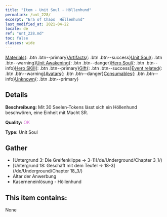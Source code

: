 ```yaml
---
title: "Item - Unit Soul - Höllenhund"
permalink: /unt_228/
excerpt: "Era of Chaos  Höllenhund"
last_modified_at: 2021-04-22
locale: de
ref: "unt_228.md"
toc: false
classes: wide
---
```

 [Materials](/ItemsDE/){: .btn .btn--primary}[Artifacts](/ItemsDE/Artifacts/){: .btn .btn--success}[Unit Soul](/ItemsDE/UnitSoul/){: .btn .btn--warning}[Unit Awakening](/ItemsDE/UnitAwakening/){: .btn .btn--danger}[Hero Soul](/ItemsDE/HeroSoul/){: .btn .btn--info}[Hero SKill](/ItemsDE/HeroSkill/){: .btn .btn--primary}[Gift](/ItemsDE/Gift/){: .btn .btn--success}[Event related](/ItemsDE/Events/){: .btn .btn--warning}[Avatars](/ItemsDE/Avatars/){: .btn .btn--danger}[Consumables](/ItemsDE/Consumables/){: .btn .btn--info}[Unknown](/ItemsDE/Unknown/){: .btn .btn--primary}

## Details
 **Beschreibung:** Mit 30 Seelen-Tokens lässt sich ein Höllenhund beschwören, eine Einheit mit Macht SR.

 **Quality:** <span style="color: #DA70D6">OK</span>

 **Type:** Unit Soul

## Gather

*    [Untergrund 3: Die Greifenklippe -> 3-1](/de/Underground/Chapter 3_1/) 
*    [Untergrund 18: Geschäft mit dem Teufel -> 18-3](/de/Underground/Chapter 18_3/) 
*    Altar der Anwerbung 
*    Kaserneneinlösung - Höllenhund 

## This item contains:

  None

